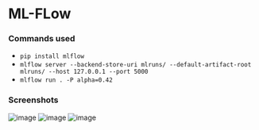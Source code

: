 # ML-FLow

### Commands used
- ``pip install mlflow``
- ``mlflow server --backend-store-uri mlruns/ --default-artifact-root mlruns/ --host 127.0.0.1 --port 5000``
- ``mlflow run . -P alpha=0.42``

### Screenshots
![image](https://github.com/pulkitsingh28/Ml-FLow/assets/107459720/e926e151-4ca3-49e2-bfe1-92ea5bed95b1)
![image](https://github.com/pulkitsingh28/Ml-FLow/assets/107459720/b3510492-352a-46d6-8922-9839fce4bf4a)
![image](https://github.com/pulkitsingh28/Ml-FLow/assets/107459720/c002e1d1-bbae-40c1-88ab-d0cb04bd3a82)


